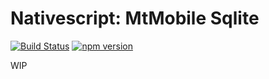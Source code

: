 # Nativescript: MtMobile Sqlite

[![Build Status](https://travis-ci.com/TestJG/nativescript-mtmobile-sqlite.svg?branch=master)](https://travis-ci.com/TestJG/nativescript-mtmobile-sqlite) [![npm version](https://badge.fury.io/js/nativescript-mtmobile-sqlite.svg)](https://badge.fury.io/js/nativescript-mtmobile-sqlite)

WIP
